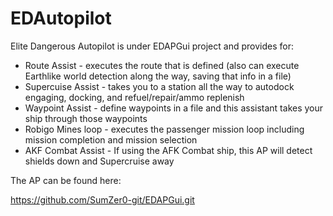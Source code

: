 # EDAutopilot
Elite Dangerous Autopilot is under EDAPGui project and provides for:

- Route Assist - executes the route that is defined (also can execute Earthlike world detection along the way, saving that info in a file)
- Supercuise Assist - takes you to a station all the way to autodock engaging, docking, and refuel/repair/ammo replenish
- Waypoint Assist - define waypoints in a file and this assistant takes your ship through those waypoints 
- Robigo Mines loop - executes the passenger mission loop including mission completion and mission selection
- AKF Combat Assist - If using the AFK Combat ship, this AP will detect shields down and Supercruise away

The AP can be found here:

https://github.com/SumZer0-git/EDAPGui.git

